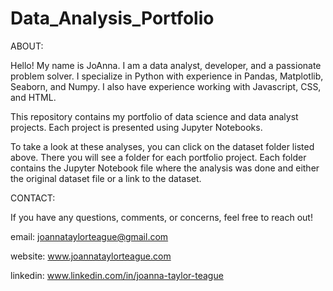 # Data_Analysis_Portfolio

ABOUT:

Hello! My name is JoAnna. I am a data analyst, developer, and a passionate problem solver. I specialize in Python with experience in Pandas, Matplotlib, Seaborn, and Numpy. I also have experience working with Javascript, CSS, and HTML.

This repository contains my portfolio of data science and data analyst projects. Each project is presented using Jupyter Notebooks. 

To take a look at these analyses, you can click on the dataset folder listed above. There you will see a folder for each portfolio project. Each folder contains the Jupyter Notebook file where the analysis was done and either the original dataset file or a link to the dataset.


CONTACT: 

If you have any questions, comments, or concerns, feel free to reach out!

email: joannataylorteague@gmail.com

website: www.joannataylorteague.com

linkedin: www.linkedin.com/in/joanna-taylor-teague

